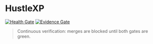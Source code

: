 # HustleXP

[![Health Gate](https://github.com/Sebdysart/HustleXP/actions/workflows/health-gate.yml/badge.svg?branch=main)](https://github.com/Sebdysart/HustleXP/actions/workflows/health-gate.yml)
[![Evidence Gate](https://github.com/Sebdysart/HustleXP/actions/workflows/evidence-gate.yml/badge.svg?branch=main)](https://github.com/Sebdysart/HustleXP/actions/workflows/evidence-gate.yml)

> Continuous verification: merges are blocked until both gates are green.

<!-- ci: trigger -->
<!-- bump: 0001 -->
